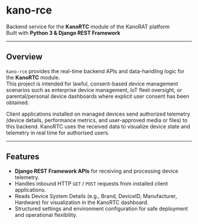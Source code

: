 # kano-rce

Backend service for the **KanoRTC** module of the KanoRAT platform  
Built with **Python 3 & Django REST Framework**

---

## Overview

`kano-rce` provides the real-time backend APIs and data-handling logic for the **KanoRTC** module.  
This project is intended for lawful, consent-based device management scenarios such as enterprise device management, IoT fleet oversight, or parental/personal device dashboards where explicit user consent has been obtained.

Client applications installed on managed devices send authorized telemetry (device details, performance metrics, and user-approved media or files) to this backend. KanoRTC uses the received data to visualize device state and telemetry in real time for authorised users.

---

## Features

- **Django REST Framework APIs** for receiving and processing device telemetry.
- Handles inbound HTTP `GET` / `POST` requests from installed client applications.
- Reads Device System Details (e.g., Brand, DeviceID, Manufacturer, Hardware) for visualization in the KanoRTC dashboard.
- Structured settings and environment configuration for safe deployment and operational flexibility.

